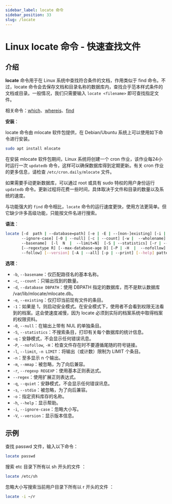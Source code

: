 ```yaml
---
sidebar_label: locate 命令
sidebar_position: 33
slug: /locate
---
```


# Linux locate 命令 - 快速查找文件



## 介绍

**locate** 命令用于在 Linux 系统中查找符合条件的文档，作用类似于 find 命令。不过，locate 命令会去保存文档和目录名称的数据库内，查找合乎范本样式条件的文档或目录。一般情况，我们只需要输入 `locate <filename>` 即可查找指定文件。

相关命令：[which](/linux-command/which/)、[whereis](/linux-command/whereis/)、[find](/linux-command/find/)

**安装**：

locate 命令由 mlocate 软件包提供，在 Debian/Ubuntu 系统上可以使用如下命令进行安装。

```bash
sudo apt install mlocate
```

在安装 mlocate 软件包期间，Linux 系统将创建一个 cron 作业，该作业每24小时运行一次 `updatedb` 命令，这样可以确保数据库得到定期更新。有关 cron 作业的更多信息，请检查 `/etc/cron.daily/mlocate` 文件。

如果需要手动更新数据库，可以通过 root 或具有 sudo 特权的用户身份运行 `updatedb` 命令。更新过程将花费一些时间，具体取决于文件和目录的数量以及系统的速度。

与功能强大的 `find` 命令相比，`locate` 命令的运行速度更快，使用方法更简单。但它缺少许多高级功能，只能按文件名进行搜索。

**语法**：

```bash
locate [-d  path | --database=path] [-e | -E | --[non-]existing] [-i |
       --ignore-case] [-0 | --null] [-c | --count] [-w |  --wholename]  [-b  |
       --basename]  [-l  N  |  --limit=N]  [-S | --statistics] [-r | --regex ]
       [--regextype R] [--max-database-age D] [-P | -H  |  --nofollow]  [-L  |
       --follow] [--version] [-A | --all] [-p | --print] [--help] pattern...
```

**选项**：

- `-b`, `--basename`：仅匹配路径名的基本名称。
- `-c`, `--count`：只输出找到的数量。
- `-d`, `--database DBPATH`：使用 DBPATH 指定的数据库，而不是默认数据库 /var/lib/mlocate/mlocate.db。
- `-e`, `--existing`：仅打印当前现有文件的条目。
- `-1`：如果是 1，则启动安全模式。在安全模式下，使用者不会看到权限无法看到的档案。这会使速度减慢，因为 locate 必须到实际的档案系统中取得档案的权限资料。
- `-0`, `--null`：在输出上带有 NUL 的单独条目。
- `-S`, `--statistics`：不搜索条目，打印有关每个数据库的统计信息。
- `-q`：安静模式，不会显示任何错误讯息。
- `-P`, `--nofollow`, `-H`：检查文件存在时不要遵循尾随的符号链接。
- `-l`, `--limit`, `-n LIMIT`：将输出（或计数）限制为 LIMIT 个条目。
- `-n`：至多显示 n 个输出。
- `-m`, `--mmap`：被忽略，为了向后兼容。
- `-r`, `--regexp REGEXP`：使用基本正则表达式。
- `--regex`：使用扩展正则表达式。
- `-q`, `--quiet`：安静模式，不会显示任何错误讯息。
- `-s`, `--stdio`：被忽略，为了向后兼容。
- `-o`：指定资料库存的名称。
- `-h`, `--help`：显示帮助。
- `-i`, `--ignore-case`：忽略大小写。
- `-V`, `--version`：显示版本信息。



## 示例

查找 passwd 文件，输入以下命令：

```bash
locate passwd
```

搜索 etc 目录下所有以 sh 开头的文件 ：

```bash
locate /etc/sh
```

忽略大小写搜索当前用户目录下所有以 r 开头的文件 ：

```bash
locate -i ~/r
```

